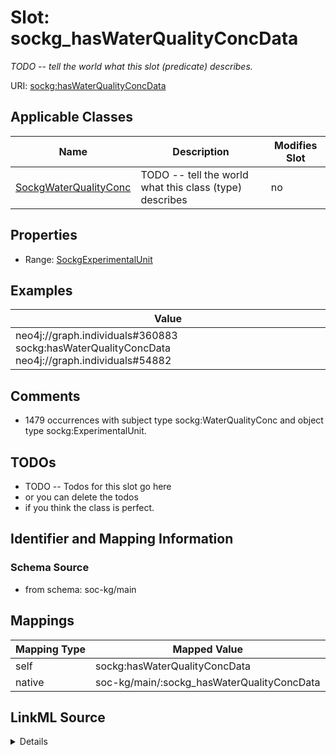 

# Slot: sockg_hasWaterQualityConcData


_TODO -- tell the world what this slot (predicate) describes._





URI: [sockg:hasWaterQualityConcData](http://www.semanticweb.org/sockg/ontologies/2024/0/soil-carbon-ontology/hasWaterQualityConcData)



<!-- no inheritance hierarchy -->





## Applicable Classes

| Name | Description | Modifies Slot |
| --- | --- | --- |
| [SockgWaterQualityConc](../classes/SockgWaterQualityConc.md) | TODO -- tell the world what this class (type) describes |  no  |







## Properties

* Range: [SockgExperimentalUnit](../classes/SockgExperimentalUnit.md)






## Examples

| Value |
| --- |
| neo4j://graph.individuals#360883 sockg:hasWaterQualityConcData neo4j://graph.individuals#54882 |

## Comments

* 1479 occurrences with subject type sockg:WaterQualityConc and object type sockg:ExperimentalUnit.

## TODOs

* TODO -- Todos for this slot go here
* or you can delete the todos
* if you think the class is perfect.

## Identifier and Mapping Information







### Schema Source


* from schema: soc-kg/main




## Mappings

| Mapping Type | Mapped Value |
| ---  | ---  |
| self | sockg:hasWaterQualityConcData |
| native | soc-kg/main/:sockg_hasWaterQualityConcData |




## LinkML Source

<details>
```yaml
name: sockg_hasWaterQualityConcData
description: TODO -- tell the world what this slot (predicate) describes.
todos:
- TODO -- Todos for this slot go here
- or you can delete the todos
- if you think the class is perfect.
comments:
- 1479 occurrences with subject type sockg:WaterQualityConc and object type sockg:ExperimentalUnit.
examples:
- value: neo4j://graph.individuals#360883 sockg:hasWaterQualityConcData neo4j://graph.individuals#54882
from_schema: soc-kg/main
rank: 1000
slot_uri: sockg:hasWaterQualityConcData
alias: sockg_hasWaterQualityConcData
domain_of:
- sockg_WaterQualityConc
range: sockg_ExperimentalUnit

```
</details>